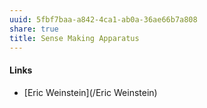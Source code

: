 ```yaml
---
uuid: 5fbf7baa-a842-4ca1-ab0a-36ae66b7a808
share: true
title: Sense Making Apparatus
---
```

#### Links

* [Eric Weinstein](/Eric Weinstein)